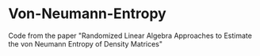 # Von-Neumann-Entropy
Code from the paper "Randomized Linear Algebra Approaches to Estimate the von Neumann Entropy of Density Matrices"
